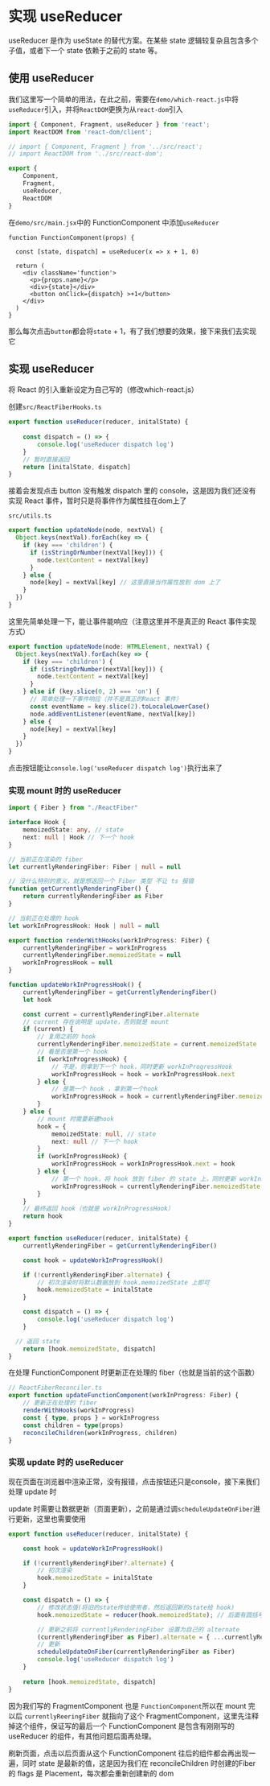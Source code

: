 # 实现 useReducer

useReducer 是作为 useState 的替代方案。在某些 state 逻辑较复杂且包含多个子值，或者下一个 state 依赖于之前的 state 等。

## 使用 useReducer
我们这里写一个简单的用法，在此之前，需要在`demo/which-react.js`中将`useReducer`引入，并将`ReactDOM`更换为从`react-dom`引入

```js
import { Component, Fragment, useReducer } from 'react';
import ReactDOM from 'react-dom/client';

// import { Component, Fragment } from '../src/react';
// import ReactDOM from '../src/react-dom';

export {
	Component,
	Fragment,
	useReducer,
	ReactDOM
}
```

在`demo/src/main.jsx`中的 FunctionComponent 中添加`useReducer`
```tsx
function FunctionComponent(props) {

  const [state, dispatch] = useReducer(x => x + 1, 0)

  return (
    <div className='function'>
      <p>{props.name}</p>
      <div>{state}</div>
      <button onClick={dispatch} >+1</button>
    </div>
  )
}
```
那么每次点击`button`都会将`state` + 1，有了我们想要的效果，接下来我们去实现它

## 实现 useReducer
将 React 的引入重新设定为自己写的（修改which-react.js）

创建`src/ReactFiberHooks.ts`
```ts
export function useReducer(reducer, initalState) {
	
	const dispatch = () => {
		console.log('useReducer dispatch log')
	}
	// 暂时直接返回
	return [initalState, dispatch]
}

```
接着会发现点击 button 没有触发 dispatch 里的 console，这是因为我们还没有实现 React 事件，暂时只是将事件作为属性挂在dom上了

`src/utils.ts`
```ts
export function updateNode(node, nextVal) {
  Object.keys(nextVal).forEach(key => {
    if (key === 'children') {
      if (isStringOrNumber(nextVal[key])) {
        node.textContent = nextVal[key]
      }
    } else {
      node[key] = nextVal[key] // 这里直接当作属性放到 dom 上了
    }
  })
}
```

这里先简单处理一下，能让事件能响应（注意这里并不是真正的 React 事件实现方式）

```ts
export function updateNode(node: HTMLElement, nextVal) {
  Object.keys(nextVal).forEach(key => {
    if (key === 'children') {
      if (isStringOrNumber(nextVal[key])) {
        node.textContent = nextVal[key]
      }
    } else if (key.slice(0, 2) === 'on') {
      // 简单处理一下事件响应（并不是真正的React 事件）
      const eventName = key.slice(2).toLocaleLowerCase()
      node.addEventListener(eventName, nextVal[key])
    } else {
      node[key] = nextVal[key]
    }
  })
}
```

点击按钮能让`console.log('useReducer dispatch log')`执行出来了

### 实现 mount 时的 useReducer
```ts
import { Fiber } from "./ReactFiber"

interface Hook {
	memoizedState: any, // state
	next: null | Hook // 下一个 hook
}

// 当前正在渲染的 fiber
let currentlyRenderingFiber: Fiber | null = null

// 没什么特别的意义，就是想返回一个 Fiber 类型 不让 ts 报错
function getCurrentlyRenderingFiber() {
	return currentlyRenderingFiber as Fiber
}

// 当前正在处理的 hook
let workInProgressHook: Hook | null = null

export function renderWithHooks(workInProgress: Fiber) {
	currentlyRenderingFiber = workInProgress
	currentlyRenderingFiber.memoizedState = null
	workInProgressHook = null
}

function updateWorkInProgressHook() {
	currentlyRenderingFiber = getCurrentlyRenderingFiber()
	let hook

	const current = currentlyRenderingFiber.alternate
	// current 存在说明是 update，否则就是 mount
	if (current) {
		// 复用之前的 hook
		currentlyRenderingFiber.memoizedState = current.memoizedState
		// 看是否是第一个 hook
		if (workInProgressHook) {
			// 不是，则拿到下一个 hook，同时更新 workInProgressHook
			workInProgressHook = hook = workInProgressHook.next
		} else {
			// 是第一个 hook ，拿到第一个hook
			workInProgressHook = hook = currentlyRenderingFiber.memoizedState
		}
	} else {
		// mount 时需要新建hook
		hook = {
			memoizedState: null, // state
			next: null // 下一个 hook
		}
		if (workInProgressHook) {
			workInProgressHook = workInProgressHook.next = hook
		} else {
			// 第一个 hook，将 hook 放到 fiber 的 state 上，同时更新 workInProgressHook
			workInProgressHook = currentlyRenderingFiber.memoizedState = hook
		}
	}
	// 最终返回 hook（也就是 workInProgressHook）
	return hook
}

export function useReducer(reducer, initalState) {
	currentlyRenderingFiber = getCurrentlyRenderingFiber()

	const hook = updateWorkInProgressHook()

	if (!currentlyRenderingFiber.alternate) {
		// 初次渲染时将默认数据放到 hook.memoizedState 上即可
		hook.memoizedState = initalState
	}

	const dispatch = () => {
		console.log('useReducer dispatch log')
	}

  // 返回 state
	return [hook.memoizedState, dispatch]
}
```

在处理 FunctionComponent 时更新正在处理的 fiber（也就是当前的这个函数）
```ts
// ReactFiberReconciler.ts
export function updateFunctionComponent(workInProgress: Fiber) {
	// 更新正在处理的 fiber
	renderWithHooks(workInProgress)
	const { type, props } = workInProgress
	const children = type(props)
	reconcileChildren(workInProgress, children)
}

```

### 实现 update 时的 useReducer
现在页面在浏览器中渲染正常，没有报错，点击按钮还只是console，接下来我们处理 update 时

update 时需要让数据更新（页面更新），之前是通过调`scheduleUpdateOnFiber`进行更新，这里也需要使用

```ts
export function useReducer(reducer, initalState) {

	const hook = updateWorkInProgressHook()

	if (!currentlyRenderingFiber?.alternate) {
		// 初次渲染
		hook.memoizedState = initalState
	}

	const dispatch = () => {
		// 修改状态值(将旧的state传给使用者，然后返回新的state给 hook)
		hook.memoizedState = reducer(hook.memoizedState); // 后面有圆括号，需要加分号

		// 更新之前将 currentlyRenderingFiber 设置为自己的 alternate 
		(currentlyRenderingFiber as Fiber).alternate = { ...currentlyRenderingFiber as Fiber }
		// 更新
		scheduleUpdateOnFiber(currentlyRenderingFiber as Fiber)
		console.log('useReducer dispatch log')
	}
	
	return [hook.memoizedState, dispatch]
}
```

因为我们写的 FragmentComponent 也是 `FunctionComponent`所以在 mount 完以后   `currentlyReeringFiber` 就指向了这个 FragmentComponent，这里先注释掉这个组件，保证写的最后一个 FunctionComponent 是包含有刚刚写的 useReducer 的组件，有其他问题后面再处理。

刷新页面，点击以后页面从这个 FunctionComponent 往后的组件都会再出现一遍，同时 state 是最新的值，这是因为我们在 reconcileChildren 时创建的Fiber的 flags 是 Placement，每次都会重新创建新的 dom